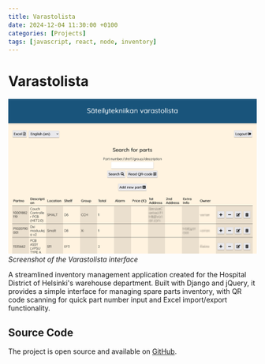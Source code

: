 ```yaml
---
title: Varastolista
date: 2024-12-04 11:30:00 +0100
categories: [Projects]
tags: [javascript, react, node, inventory]
---
```


# Varastolista

![Varastolista Screenshot](/assets/img/projects/varastolista.png)
_Screenshot of the Varastolista interface_

A streamlined inventory management application created for the Hospital District of Helsinki's warehouse department. Built with Django and jQuery, it provides a simple interface for managing spare parts inventory, with QR code scanning for quick part number input and Excel import/export functionality.

## Source Code

The project is open source and available on [GitHub](https://github.com/cyanidesayonara/varastolista).
